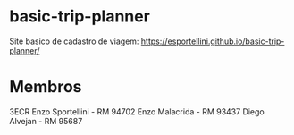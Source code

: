 # basic-trip-planner
Site basico de cadastro de viagem: https://esportellini.github.io/basic-trip-planner/

# Membros

3ECR
Enzo Sportellini  - RM 94702
Enzo Malacrida    - RM 93437
Diego Alvejan     - RM 95687
